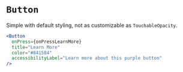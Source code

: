 # `Button`

Simple with default styling, not as customizable as `TouchableOpacity`.

```jsx
<Button
  onPress={onPressLearnMore}
  title="Learn More"
  color="#841584"
  accessibilityLabel="Learn more about this purple button"
/>
```
